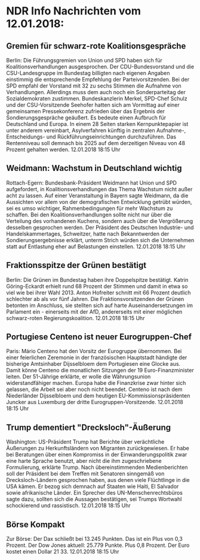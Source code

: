 # NDR Info Nachrichten vom 12.01.2018:


## Gremien für schwarz-rote Koalitionsgespräche
Berlin: Die Führungsgremien von Union und SPD haben sich für Koalitionsverhandlungen ausgesprochen. Der CDU-Bundesvorstand und die CSU-Landesgruppe im Bundestag billigten nach eigenen Angaben einstimmig die entsprechende Empfehlung der Parteivorsitzenden. Bei der SPD empfahl der Vorstand mit 32 zu sechs Stimmen die Aufnahme von Verhandlungen. Allerdings muss dem auch noch ein Sonderparteitag der Sozialdemokraten zustimmen. Bundeskanzlerin Merkel, SPD-Chef Schulz und der CSU-Vorsitzende Seehofer hatten sich am Vormittag auf einer gemeinsamen Pressekonferenz zufrieden über das Ergebnis der Sondierungsgespräche geäußert. Es bedeute einen Aufbruch für Deutschland und Europa. In einem 28 Seiten starken Kernpunktepapier ist unter anderem vereinbart, Asylverfahren künftig in zentralen Aufnahme-, Entscheidungs- und Rückführungseinrichtungen durchzuführen. Das Rentenniveau soll demnach bis 2025 auf dem derzeitigen Niveau von 48 Prozent gehalten werden. 12.01.2018 18:15 Uhr 

## Weidmann: Wachstum in Deutschland wichtig
Rottach-Egern:     Bundesbank-Präsident Weidmann hat Union und SPD aufgefordert, in Koalitionsverhandlungen das Thema Wachstum nicht außer acht zu lassen. Auf einer Veranstaltung in Bayern sagte Weidmann, da die Aussichten vor allem von der demografischen Entwicklung getrübt würden, sei es umso wichtiger, Rahmenbedingungen für mehr Wachstum zu schaffen. Bei den Koalitionsverhandlungen sollte nicht nur über die Verteilung des vorhandenen Kuchens, sondern auch über die Vergrößerung desselben gesprochen werden. Der Präsident des Deutschen Industrie- und Handelskammertages, Schweitzer, hatte nach Bekanntwerden der Sondierungsergebnisse erklärt, unterm Strich würden sich die Unternehmen statt auf Entlastung eher auf Belastungen einstellen. 12.01.2018 18:15 Uhr 

## Fraktionsspitze der Grünen bestätigt
Berlin: Die Grünen im Bundestag haben ihre Doppelspitze bestätigt. Katrin Göring-Eckardt erhielt rund 68 Prozent der Stimmen und damit in etwa so viel wie bei ihrer Wahl 2013. Anton Hofreiter schnitt mit 66 Prozent deutlich schlechter ab als vor fünf Jahren. Die Fraktionsvorsitzenden der Grünen betonten im Anschluss, sie stellten sich auf harte Auseinandersetzungen im Parlament ein - einerseits mit der AfD, andererseits mit einer möglichen schwarz-roten Regierungskoalition. 12.01.2018 18:15 Uhr 

## Portugiese Centeno ist neuer Eurogruppen-Chef
Paris: Mário Centeno hat den Vorsitz der Eurogruppe übernommen. Bei einer feierlichen Zeremonie in der französischen Hauptstadt händigte der bisherige Amtsinhaber Dijsselbloem dem Portugiesen eine Glocke aus. Damit könne Centeno die monatlichen Sitzungen der 19 Euro-Finanzminister leiten. Der 51-Jährige erklärte, er wolle die Währungsunion widerstandfähiger machen. Europa habe die Finanzkrise zwar hinter sich gelassen, die Arbeit sei aber noch nicht beendet. Centeno ist nach dem Niederländer Dijsselbloem und dem heutigen EU-Kommissionspräsidenten Juncker aus Luxemburg der dritte Eurogruppen-Vorsitzende. 12.01.2018 18:15 Uhr 

## Trump dementiert "Drecksloch"-Äußerung
Washington: 	US-Präsident Trump hat Berichte über verächtliche Äußerungen zu Herkunftsländern von Migranten zurückgewiesen. Er habe bei Beratungen über einen Kompromiss in der Einwanderungspolitik zwar eine harte Sprache benutzt, aber nicht die ihm zugeschriebene Formulierung, erklärte Trump. Nach übereinstimmenden Medienberichten soll der Präsident bei dem Treffen mit Senatoren sinngemäß von Drecksloch-Ländern gesprochen haben, aus denen viele Flüchtlinge in die USA kämen. Er bezog sich demnach auf Staaten wie Haiti, El Salvador sowie afrikanische Länder. Ein Sprecher des UN-Menschenrechtsbüros sagte dazu, sollten sich die Aussagen bestätigen, sei Trumps Wortwahl schockierend und rassistisch. 12.01.2018 18:15 Uhr 

## Börse Kompakt
Zur Börse: Der Dax schließt bei 13.245 Punkten. Das ist ein Plus von 0,3 Prozent. Der Dow Jones aktuell: 25.779 Punkte. Plus 0,8 Prozent. Der Euro kostet einen Dollar 21 33. 12.01.2018 18:15 Uhr 
